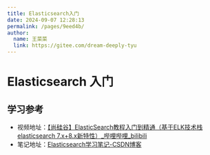 ```yaml
---
title: Elasticsearch入门
date: 2024-09-07 12:28:13
permalink: /pages/9eed4b/
author: 
  name: 王菜菜
  link: https://gitee.com/dream-deeply-tyu
---
```

# Elasticsearch 入门











## 学习参考

-  视频地址：[【尚硅谷】ElasticSearch教程入门到精通（基于ELK技术栈elasticsearch 7.x+8.x新特性）_哔哩哔哩_bilibili](https://www.bilibili.com/video/BV1hh411D7sb/?vd_source=d130139a92227a66fb558961b98507cb)
- 笔记地址：[Elasticsearch学习笔记-CSDN博客](https://blog.csdn.net/u011863024/article/details/115721328)